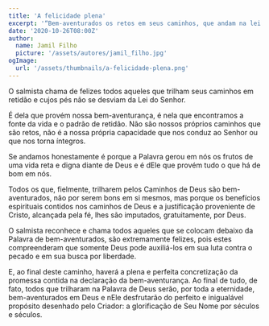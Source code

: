 ```yaml
---
title: 'A felicidade plena'
excerpt: '“Bem-aventurados os retos em seus caminhos, que andam na lei do Senhor” – Salmos 119.1'
date: '2020-10-26T08:00Z'
author:
  name: Jamil Filho
  picture: '/assets/autores/jamil_filho.jpg'
ogImage:
  url: '/assets/thumbnails/a-felicidade-plena.png'
---
```


O salmista chama de felizes todos aqueles que trilham seus caminhos em retidão e cujos pés não se desviam da Lei do Senhor.

É dela que provém nossa bem-aventurança, é nela que encontramos a fonte da vida e o padrão de retidão. Não são nossos próprios caminhos que são retos, não é a nossa própria capacidade que nos conduz ao Senhor ou que nos torna íntegros.

Se andamos honestamente é porque a Palavra gerou em nós os frutos de uma vida reta e digna diante de Deus e é dEle que provém tudo o que há de bom em nós.

Todos os que, fielmente, trilharem pelos Caminhos de Deus são bem-aventurados, não por serem bons em si mesmos, mas porque os benefícios espirituais contidos nos caminhos de Deus e a justificação proveniente de Cristo, alcançada pela fé, lhes são imputados, gratuitamente, por Deus.

O salmista reconhece e chama todos aqueles que se colocam debaixo da Palavra de bem-aventurados, são extremamente felizes, pois estes compreenderam que somente Deus pode auxiliá-los em sua luta contra o pecado e em sua busca por liberdade.

E, ao final deste caminho, haverá a plena e perfeita concretização da promessa contida na declaração da bem-aventurança. Ao final de tudo, de fato, todos que trilharam na Palavra de Deus serão, por toda a eternidade, bem-aventurados em Deus e nEle desfrutarão do perfeito e inigualável propósito desenhado pelo Criador: a glorificação de Seu Nome por séculos e séculos.